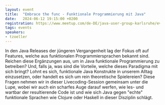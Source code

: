 ```yaml
---
layout: event
title:  "Embrace the func - Funktionale Programmierung mit Java"
date:   2024-06-12 19:15:00 +0200
registration: https://www.meetup.com/de-DE/java-user-group-karlsruhe/events/299957650/
tags: events
speakers:
- tzoeller
---
```


In den Java Releases der jüngeren Vergangenheit lag der Fokus oft auf Features, welche aus funktionalen Programmiersprachen bekannt sind. Reichen diese Ergänzungen aus, um in Java funktionale Programmierung zu betreiben? Und, falls ja, was sind die Vorteile, welche dieses Paradigma mit sich bringt? Lohnt es sich, funktionale Java Konstrukte in unserem Alltag einzusetzen, oder handelt es sich um rein theoretische Spielereien? Diese Fragen nehmen wir in dieser Livecoding-Session gemeinsam unter die Lupe, wobei wir auch ein scharfes Auge darauf werfen, wie les- und wartbar der resultierende Code ist und wie sich Java gegen "echte" funktionale Sprachen wie Clojure oder Haskell in dieser Disziplin schlägt.
